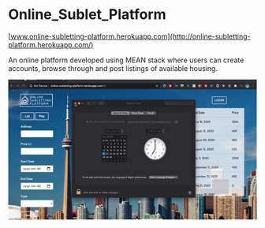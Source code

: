 # Online_Sublet_Platform

[www.online-subletting-platform.herokuapp.com](http://online-subletting-platform.herokuapp.com/)

An online platform developed using MEAN stack where users can create accounts, browse through and post listings of available housing.

[![Website](https://github.com/Danjin617/Online_Sublet_Platform/blob/master/websitetime.gif)](https://www.youtube.com/watch?v=5lM1UaZmZH0&feature=youtu.be)
